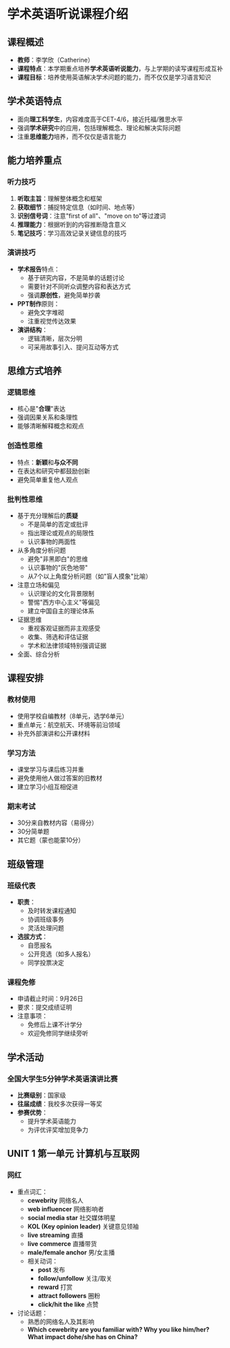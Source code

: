 # 学术英语听说课程介绍

## 课程概述

- **教师**：李学欣（Catherine）
- **课程特点**：本学期重点培养**学术英语听说能力**，与上学期的读写课程形成互补
- **课程目标**：培养使用英语解决学术问题的能力，而不仅仅是学习语言知识

## 学术英语特点

- 面向**理工科学生**，内容难度高于CET-4/6，接近托福/雅思水平
- 强调**学术研究**中的应用，包括理解概念、理论和解决实际问题
- 注重**思维能力**培养，而不仅仅是语言能力

## 能力培养重点

### 听力技巧

1. **听取主旨**：理解整体概念和框架
2. **获取细节**：捕捉特定信息（如时间、地点等）
3. **识别信号词**：注意"first of all"、"move on to"等过渡词
4. **推理能力**：根据听到的内容推断隐含意义
5. **笔记技巧**：学习高效记录关键信息的技巧

### 演讲技巧

- **学术报告**特点：
    - 基于研究内容，不是简单的话题讨论
    - 需要针对不同听众调整内容和表达方式
    - 强调**原创性**，避免简单抄袭
- **PPT制作**原则：
    - 避免文字堆砌
    - 注重视觉传达效果
- **演讲结构**：
    - 逻辑清晰，层次分明
    - 可采用故事引入、提问互动等方式

## 思维方式培养

### 逻辑思维

- 核心是"**合理**"表达
- 强调因果关系和条理性
- 能够清晰解释概念和观点

### 创造性思维

- 特点：**新颖**和**与众不同**
- 在表达和研究中都鼓励创新
- 避免简单重复他人观点

### 批判性思维

- 基于充分理解后的**质疑**
    - 不是简单的否定或批评
    - 指出理论或观点的局限性
    - 认识事物的两面性
- 从多角度分析问题
    - 避免"非黑即白"的思维
    - 认识事物的"灰色地带"
    - 从7个以上角度分析问题（如"盲人摸象"比喻）
- 注意立场和偏见
    - 认识理论的文化背景限制
    - 警惕"西方中心主义"等偏见
    - 建立中国自主的理论体系
- 证据思维
    - 重视客观证据而非主观感受
    - 收集、筛选和评估证据
    - 学术和法律领域特别强调证据
- 全面、综合分析

## 课程安排

### 教材使用

- 使用学校自编教材（8单元，选学6单元）
- 重点单元：航空航天、环境等前沿领域
- 补充外部演讲和公开课材料

### 学习方法

- 课堂学习与课后练习并重
- 避免使用他人做过答案的旧教材
- 建立学习小组互相促进

### 期末考试

- 30分来自教材内容（易得分）
- 30分简单题
- 其它题（蒙也能蒙10分）

## 班级管理

### 班级代表

- **职责**：
    - 及时转发课程通知
    - 协调班级事务
    - 灵活处理问题
- **选拔方式**：
    - 自愿报名
    - 公开竞选（如多人报名）
    - 同学投票决定

### 课程免修

- 申请截止时间：9月26日
- 要求：提交成绩证明
- 注意事项：
    - 免修后上课不计学分
    - 欢迎免修同学继续旁听

## 学术活动

### 全国大学生5分钟学术英语演讲比赛

- **比赛级别**：国家级
- **往届成绩**：我校多次获得一等奖
- **参赛优势**：
    - 提升学术英语能力
    - 为评优评奖增加竞争力

## UNIT 1 第一单元 计算机与互联网

### 网红

- 重点词汇：
    - **cewebrity** 网络名人
    - **web influencer** 网络影响者
    - **social media star** 社交媒体明星
    - **KOL (Key opinion leader)** 关键意见领袖
    - **live streaming** 直播
    - **live commerce** 直播带货
    - **male/female anchor** 男/女主播
    - 相关动词：
        - **post** 发布
        - **follow/unfollow** 关注/取关
        - **reward** 打赏
        - **attract followers** 圈粉
        - **click/hit the like** 点赞
- 讨论话题：
    - 熟悉的网络名人及其影响
    - **Which cewebrity are you familiar with? Why you like him/her? What impact dohe/she has on China?**
